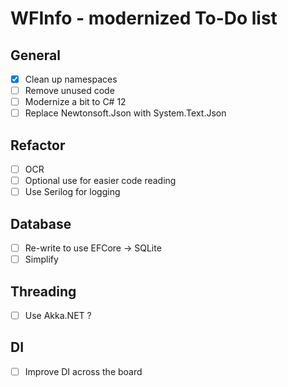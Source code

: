 ﻿# WFInfo - modernized To-Do list

## General

- [x] Clean up namespaces
- [ ] Remove unused code
- [ ] Modernize a bit to C# 12
- [ ] Replace Newtonsoft.Json with System.Text.Json

## Refactor

- [ ] OCR
- [ ] Optional use for easier code reading
- [ ] Use Serilog for logging

## Database

- [ ] Re-write to use EFCore -> SQLite
- [ ] Simplify

## Threading

- [ ] Use Akka.NET ?

## DI

- [ ] Improve DI across the board

